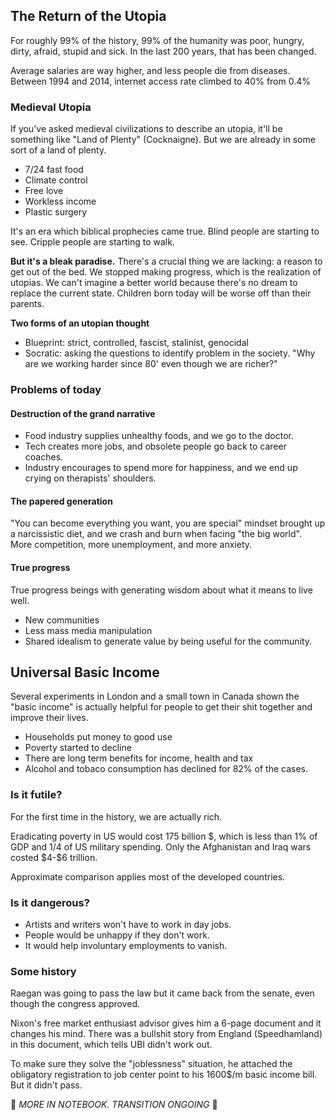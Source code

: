 ## The Return of the Utopia

For roughly 99% of the history, 99% of the humanity was poor, hungry, dirty, afraid, stupid and sick. In the last 200 years, that has been changed.

Average salaries are way higher, and less people die from diseases. Between 1994 and 2014, internet access rate climbed to 40% from 0.4%

### Medieval Utopia

If you've asked medieval civilizations to describe an utopia, it'll be something like "Land of Plenty" (Cocknaigne). But we are already in some sort of a land of plenty.

- 7/24 fast food
- Climate control
- Free love
- Workless income
- Plastic surgery

It's an era which biblical prophecies came true. Blind people are starting to see. Cripple people are starting to walk.

**But it's a bleak paradise.** There's a crucial thing we are lacking: a reason to get out of the bed. We stopped making progress, which is the realization of utopias. We can't imagine a better world because there's no dream to replace the current state. Children born today will be worse off than their parents.

**Two forms of an utopian thought**

- Blueprint: strict, controlled, fascist, stalinist, genocidal
- Socratic: asking the questions to identify problem in the society. "Why are we working harder since 80' even though we are richer?"

### Problems of today

#### Destruction of the grand narrative

- Food industry supplies unhealthy foods, and we go to the doctor.
- Tech creates more jobs, and obsolete people go back to career coaches.
- Industry encourages to spend more for happiness, and we end up crying on therapists' shoulders.

#### The papered generation

"You can become everything you want, you are special" mindset brought up a narcissistic diet, and we crash and burn when facing "the big world". More competition, more unemployment, and more anxiety.

#### True progress

True progress beings with generating wisdom about what it means to live well.

- New communities
- Less mass media manipulation
- Shared idealism to generate value by being useful for the community.

## Universal Basic Income

Several experiments in London and a small town in Canada shown the "basic income" is actually helpful for people to get their shit together and improve their lives.

- Households put money to good use
- Poverty started to decline
- There are long term benefits for income, health and tax
- Alcohol and tobaco consumption has declined for 82% of the cases.

### Is it futile?

For the first time in the history, we are actually rich.

Eradicating poverty in US would cost 175 billion $, which is less than 1% of GDP and 1/4 of US military spending. Only the Afghanistan and Iraq wars costed $4-\$6 trillion.

Approximate comparison applies most of the developed countries.

### Is it dangerous?

- Artists and writers won't have to work in day jobs.
- People would be unhappy if they don't work.
- It would help involuntary employments to vanish.

### Some history

Raegan was going to pass the law but it came back from the senate, even though the congress approved.

Nixon's free market enthusiast advisor gives him a 6-page document and it changes his mind. There was a bullshit story from England (Speedhamland) in this document, which tells UBI didn't work out.

To make sure they solve the "joblessness" situation, he attached the obligatory registration to job center point to his 1600\$/m basic income bill. But it didn't pass.

🥸 _MORE IN NOTEBOOK. TRANSITION ONGOING_ 🥸
